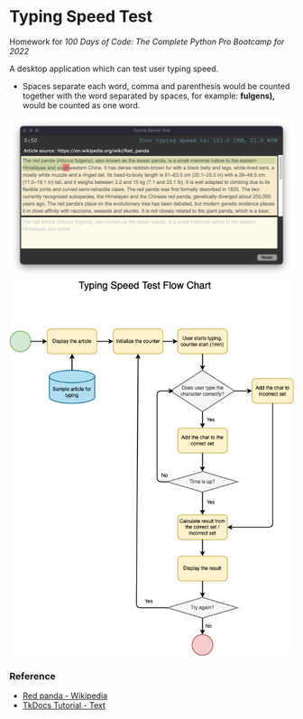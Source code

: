 # Typing Speed Test

Homework for *100 Days of Code: The Complete Python Pro Bootcamp for 2022*

A desktop application which can test user typing speed.

* Spaces separate each word, comma and parenthesis would be counted together with the word separated by spaces, for example: **fulgens),** would be counted as one word.  

![screenshot](screenshot.png)
![flowchart](TypingSpeedTest.png)

### Reference

* [Red panda - Wikipedia](https://en.wikipedia.org/wiki/Red_panda)
* [TkDocs Tutorial - Text](https://tkdocs.com/tutorial/text.html)
